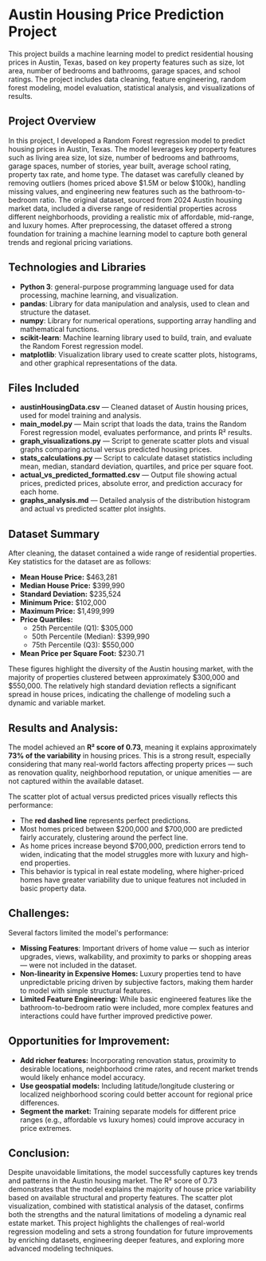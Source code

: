 # Austin Housing Price Prediction Project
This project builds a machine learning model to predict residential housing prices in Austin, Texas, based on key property features such as size, lot area, number of bedrooms and bathrooms, garage spaces, and school ratings. The project includes data cleaning, feature engineering, random forest modeling, model evaluation, statistical analysis, and visualizations of results.

## Project Overview
In this project, I developed a Random Forest regression model to predict housing prices in Austin, Texas. The model leverages key property features such as living area size, lot size, number of bedrooms and bathrooms, garage spaces, number of stories, year built, average school rating, property tax rate, and home type. The dataset was carefully cleaned by removing outliers (homes priced above $1.5M or below $100k), handling missing values, and engineering new features such as the bathroom-to-bedroom ratio. The original dataset, sourced from 2024 Austin housing market data, included a diverse range of residential properties across different neighborhoods, providing a realistic mix of affordable, mid-range, and luxury homes. After preprocessing, the dataset offered a strong foundation for training a machine learning model to capture both general trends and regional pricing variations.

## Technologies and Libraries
* **Python 3**: general-purpose programming language used for data processing, machine learning, and visualization.
* **pandas**: Library for data manipulation and analysis, used to clean and structure the dataset.
* **numpy**: Library for numerical operations, supporting array handling and mathematical functions.
* **scikit-learn**: Machine learning library used to build, train, and evaluate the Random Forest regression model.
* **matplotlib**: Visualization library used to create scatter plots, histograms, and other graphical representations of the data.

## Files Included
- **austinHousingData.csv** — Cleaned dataset of Austin housing prices, used for model training and analysis.
- **main_model.py** — Main script that loads the data, trains the Random Forest regression model, evaluates performance, and prints R² results.
- **graph_visualizations.py** — Script to generate scatter plots and visual graphs comparing actual versus predicted housing prices.
- **stats_calculations.py** — Script to calculate dataset statistics including mean, median, standard deviation, quartiles, and price per square foot.
- **actual_vs_predicted_formatted.csv** — Output file showing actual prices, predicted prices, absolute error, and prediction accuracy for each home.
- **graphs_analysis.md** — Detailed analysis of the distribution histogram and actual vs predicted scatter plot insights.

## Dataset Summary
After cleaning, the dataset contained a wide range of residential properties.
Key statistics for the dataset are as follows:

* **Mean House Price:** $463,281
* **Median House Price:** $399,990
* **Standard Deviation:** $235,524
* **Minimum Price:** $102,000
* **Maximum Price:** $1,499,999
* **Price Quartiles:**
  * 25th Percentile (Q1): $305,000
  * 50th Percentile (Median): $399,990
  * 75th Percentile (Q3): $550,000
* **Mean Price per Square Foot:** $230.71

These figures highlight the diversity of the Austin housing market, with the majority of properties clustered between approximately $300,000 and $550,000. The relatively high standard deviation reflects a significant spread in house prices, indicating the challenge of modeling such a dynamic and variable market.

## Results and Analysis:
The model achieved an **R² score of 0.73**, meaning it explains approximately **73% of the variability** in housing prices. This is a strong result, especially considering that many real-world factors affecting property prices — such as renovation quality, neighborhood reputation, or unique amenities — are not captured within the available dataset. 


The scatter plot of actual versus predicted prices visually reflects this performance: 
* The **red dashed line** represents perfect predictions.
* Most homes priced between $200,000 and $700,000 are predicted fairly accurately, clustering around the perfect line.
* As home prices increase beyond $700,000, prediction errors tend to widen, indicating that the model struggles more with luxury and high-end properties.
* This behavior is typical in real estate modeling, where higher-priced homes have greater variability due to unique features not included in basic property data.

## Challenges:
Several factors limited the model's performance:
* **Missing Features**: Important drivers of home value — such as interior upgrades, views, walkability, and proximity to parks or shopping areas — were not included in the dataset.
* **Non-linearity in Expensive Homes:** Luxury properties tend to have unpredictable pricing driven by subjective factors, making them harder to model with simple structural features.
* **Limited Feature Engineering:** While basic engineered features like the bathroom-to-bedroom ratio were included, more complex features and interactions could have further improved predictive power.

## Opportunities for Improvement:
* **Add richer features:** Incorporating renovation status, proximity to desirable locations, neighborhood crime rates, and recent market trends would likely enhance model accuracy.
* **Use geospatial models:** Including latitude/longitude clustering or localized neighborhood scoring could better account for regional price differences.
* **Segment the market:** Training separate models for different price ranges (e.g., affordable vs luxury homes) could improve accuracy in price extremes.

## Conclusion:
Despite unavoidable limitations, the model successfully captures key trends and patterns in the Austin housing market. The R² score of 0.73 demonstrates that the model explains the majority of house price variability based on available structural and property features. The scatter plot visualization, combined with statistical analysis of the dataset, confirms both the strengths and the natural limitations of modeling a dynamic real estate market. This project highlights the challenges of real-world regression modeling and sets a strong foundation for future improvements by enriching datasets, engineering deeper features, and exploring more advanced modeling techniques.
